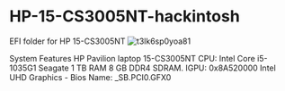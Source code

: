 # HP-15-CS3005NT-hackintosh
EFI folder for HP 15-CS3005NT
![t3lk6sp0yoa81](https://user-images.githubusercontent.com/67108558/149613864-1c5eea80-f921-42c2-a888-c5da9b40db7d.png)

System Features
HP Pavilion laptop 15-CS3005NT 
CPU: Intel Core i5-1035G1 
Seagate 1 TB RAM 
8 GB DDR4 SDRAM. 
IGPU: 0x8A520000 Intel UHD Graphics - Bios Name: \_SB.PCI0.GFX0
